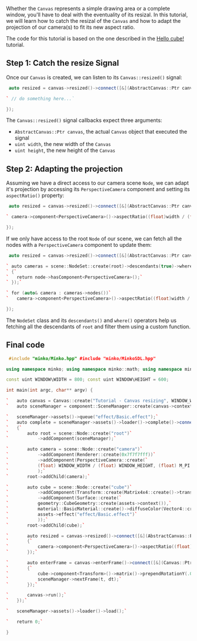 Whether the `Canvas` represents a simple drawing area or a complete window, you'll have to deal with the eventuality of its resizal. In this tutorial, we will learn how to catch the resizal of the `Canvas` and how to adapt the projection of our camera(s) to fit its new aspect ratio.

The code for this tutorial is based on the one described in the [Hello cube!](Hello_cube!.md) tutorial.

Step 1: Catch the resize Signal
-------------------------------

Once our `Canvas` is created, we can listen to its `Canvas::resized()` signal:


```cpp
 auto resized = canvas->resized()->connect([&](AbstractCanvas::Ptr canvas, uint width, uint height) {

` // do something here...`

}); 
```


The `Canvas::resized()` signal callbacks expect three arguments:

-   `AbstractCanvas::Ptr canvas`, the actual `Canvas` object that executed the signal
-   `uint width`, the new width of the `Canvas`
-   `uint height`, the new height of the `Canvas`

Step 2: Adapting the projection
-------------------------------

Assuming we have a direct access to our camera scene `Node`, we can adapt it's projection by accessing its `PerspectiveCamera` component and setting its `aspectRatio()` property:


```cpp
 auto resized = canvas->resized()->connect([&](AbstractCanvas::Ptr canvas, uint width, uint height) {

` camera->component<PerspectiveCamera>()->aspectRatio((float)width / (float)height);`

}); 
```


If we only have access to the root `Node` of our scene, we can fetch all the nodes with a `PerspectiveCamera` component to update them:


```cpp
 auto resized = canvas->resized()->connect([&](AbstractCanvas::Ptr canvas, uint width, uint height) {

` auto cameras = scene::NodeSet::create(root)->descendants(true)->where([](scene::Node::Ptr node)`
` {`
`   return node->hasComponent<PerspectiveCamera>();`
` });`

` for (auto& camera : cameras->nodes())`
`   camera->component<PerspectiveCamera>()->aspectRatio((float)width / (float)height);`

}); 
```


The `NodeSet` class and its `descendants()` and `where()` operators help us fetching all the descendants of `root` and filter them using a custom function.

Final code
----------


```cpp
 #include "minko/Minko.hpp" #include "minko/MinkoSDL.hpp"

using namespace minko; using namespace minko::math; using namespace minko::component;

const uint WINDOW\WIDTH = 800; const uint WINDOW\HEIGHT = 600;

int main(int argc, char** argv) {

`   auto canvas = Canvas::create("Tutorial - Canvas resizing", WINDOW_WIDTH, WINDOW_HEIGHT);`
`   auto sceneManager = component::SceneManager::create(canvas->context());`

`   sceneManager->assets()->queue("effect/Basic.effect");`
`   auto complete = sceneManager->assets()->loader()->complete()->connect([&](file::Loader::Ptr loader)`
`   {`
`       auto root = scene::Node::create("root")`
`           ->addComponent(sceneManager);`

`       auto camera = scene::Node::create("camera")`
`           ->addComponent(Renderer::create(0x7f7f7fff))`
`           ->addComponent(PerspectiveCamera::create(`
`           (float) WINDOW_WIDTH / (float) WINDOW_HEIGHT, (float) M_PI * 0.25f, .1f, 1000.f)`
`           );`
`       root->addChild(camera);`

`       auto cube = scene::Node::create("cube")`
`           ->addComponent(Transform::create(Matrix4x4::create()->translation(0.f, 0.f, -5.f)))`
`           ->addComponent(Surface::create(`
`           geometry::CubeGeometry::create(assets->context()),`
`           material::BasicMaterial::create()->diffuseColor(Vector4::create(0.f, 0.f, 1.f, 1.f)),`
`           assets->effect("effect/Basic.effect")`
`           ));`
`       root->addChild(cube);`

`       auto resized = canvas->resized()->connect([&](AbstractCanvas::Ptr canvas, uint width, uint height)`
`       {`
`           camera->component<PerspectiveCamera>()->aspectRatio((float) width / (float) height);`
`       });`

`       auto enterFrame = canvas->enterFrame()->connect([&](Canvas::Ptr canvas, float t, float dt)`
`       {`
`           cube->component<Transform>()->matrix()->prependRotationY(.01f);`
`           sceneManager->nextFrame(t, dt);`
`       });`

`       canvas->run();`
`   });`

`   sceneManager->assets()->loader()->load();`

`   return 0;`

} 
```


